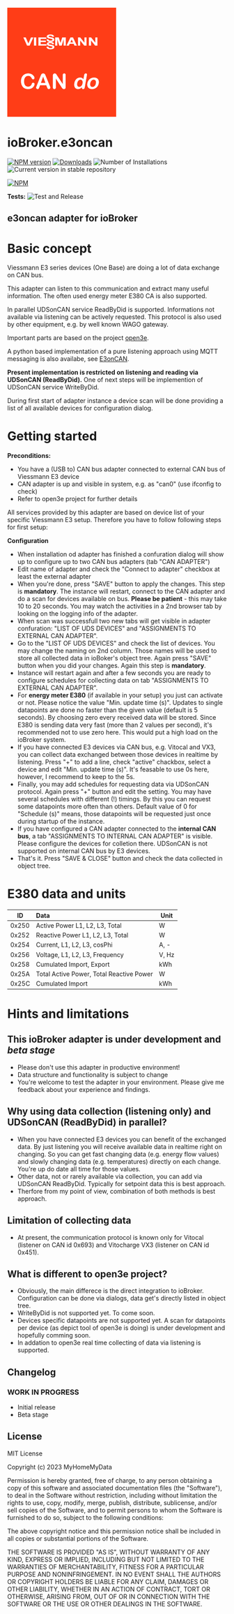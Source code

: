 ![Logo](admin/e3oncan_small.png)
# ioBroker.e3oncan

[![NPM version](https://img.shields.io/npm/v/iobroker.e3oncan.svg)](https://www.npmjs.com/package/iobroker.e3oncan)
[![Downloads](https://img.shields.io/npm/dm/iobroker.e3oncan.svg)](https://www.npmjs.com/package/iobroker.e3oncan)
![Number of Installations](https://iobroker.live/badges/e3oncan-installed.svg)
![Current version in stable repository](https://iobroker.live/badges/e3oncan-stable.svg)

[![NPM](https://nodei.co/npm/iobroker.e3oncan.png?downloads=true)](https://nodei.co/npm/iobroker.e3oncan/)

**Tests:** ![Test and Release](https://github.com/MyHomeMyData/ioBroker.e3oncan/workflows/Test%20and%20Release/badge.svg)

## e3oncan adapter for ioBroker

# Basic concept
Viessmann E3 series devices (One Base) are doing a lot of data exchange on CAN bus.

This adapter can listen to this communication and extract many useful information. The often used energy meter E380 CA is also supported.

In parallel UDSonCAN service ReadByDid is supported. Informations not available via listening can be actively requested. This protocol is also used by other equipment, e.g. by well known WAGO gateway.

Important parts are based on the project [open3e](https://github.com/open3e).

A python based implementation of a pure listening approach using MQTT messaging is also availabe, see [E3onCAN](https://github.com/MyHomeMyData/E3onCAN).

**Present implementation is restricted on listening and reading via UDSonCAN (ReadByDid).** One of next steps will be implemention of UDSonCAN service WriteByDid.

During first start of adapter instance a device scan will be done providing a list of all available devices for configuration dialog.

# Getting started

**Preconditions:**
* You have a (USB to) CAN bus adapter connected to external CAN bus of Viessmann E3 device
* CAN adapter is up and visible in system, e.g. as "can0" (use ifconfig to check)
* Refer to open3e project for further details

All services provided by this adapter are based on device list of your specific Viessmann E3 setup. Therefore you have to follow following steps for first setup:

**Configuration**
* When installation od adapter has finished a confuration dialog will show up to configure up to two CAN bus adapters (tab "CAN ADAPTER")
* Edit name of adapter and check the "Connect to adapter" checkbox at least the external adapter
* When you're done, press "SAVE" button to apply the changes. This step is **mandatory**. The instance will restart, connect to the CAN adapter and do a scan for devices available on bus. **Please be patient** - this may take 10 to 20 seconds. You may watch the activities in a 2nd browser tab by looking on the logging info of the adapter.
* When scan was successfull two new tabs will get visible in adapter confuration: "LIST OF UDS DEVICES" and "ASSIGNMENTS TO EXTERNAL CAN ADAPTER".
* Go to the "LIST OF UDS DEVICES" and check the list of devices. You may change the naming on 2nd column. Those names will be used to store all collected data in ioBoker's object tree. Again press "SAVE" button when you did your changes. Again this step is **mandatory**.
* Instance will restart again and after a few seconds you are ready to configure schedules for collecting data on tab "ASSIGNMENTS TO EXTERNAL CAN ADAPTER".
* For **energy meter E380** (if available in your setup) you just can activate or not. Please notice the value "Min. update time (s)". Updates to single datapoints are done no faster than the given value (default is 5 seconds). By choosing zero every received data will be stored. Since E380 is sending data very fast (more than 2 values per second), it's recommended not to use zero here. This would put a high load on the ioBroker system.
* If you have connected E3 devices via CAN bus, e.g. Vitocal and VX3, you can collect data exchanged between those devices in realtime by listening. Press "+" to add a line, check "active" chackbox, select a device and edit "Min. update time (s)". It's feasable to use 0s here, however, I recommend to keep to the 5s.
* Finally, you may add schedules for requesting data via UDSonCAN protocol. Again press "+" button and edit the setting. You may have several schedules with different (!) timings. By this you can request some datapoints more often than others. Default value of 0 for "Schedule (s)" means, those datapoints will be requested just once during startup of the instance.
* If you have configured a CAN adapter connected to the **internal CAN bus**, a tab "ASSIGNMENTS TO INTERNAL CAN ADAPTER" is visible. Please configure the devices for colletion there. UDSonCAN is not supported on internal CAN bus by E3 devices.
* That's it. Press "SAVE & CLOSE" button and check the data collected in object tree.

# E380 data and units

| ID | Data| Unit |
| ------|:--- |------|
| 0x250 | Active Power L1, L2, L3, Total |  W |
| 0x252 | Reactive Power L1, L2, L3, Total | W |
| 0x254 | Current, L1, L2, L3, cosPhi | A, - |
| 0x256 | Voltage, L1, L2, L3, Frequency | V, Hz |
| 0x258 | Cumulated Import, Export | kWh |
| 0x25A | Total Active Power, Total Reactive Power | W |
| 0x25C | Cumulated Import | kWh |

# Hints and limitations

## This ioBroker adapter is under development and *beta stage*
* Please don't use this adapter in productive environment!
* Data structure and functionality is subject to change
* You're welcome to test the adapter in your environment. Please give me feedback about your experience and findings.

## Why using data collection (listening only) and UDSonCAN (ReadByDid) in parallel?
* When you have connected E3 devices you can benefit of the exchanged data. By just listening you will receive available data in realtime right on changing. So you can get fast changing data (e.g. energy flow values) and slowly changing data (e.g. temperatures) directly on each change. You're up do date all time for those values.
* Other data, not or rarely available via collection, you can add via UDSonCAN ReadByDid. Typically for setpoint data this is best approach.
* Therfore from my point of view, combination of both methods is best approach.

## Limitation of collecting data
* At present, the communication protocol is known only for Vitocal (listener on CAN id 0x693) and Vitocharge VX3 (listener on CAN id 0x451).

## What is different to open3e project?
* Obviously, the main differece is the direct integration to ioBroker. Configuration can be done via dialogs, data get's directly listed in object tree.
* WriteByDid is not supported yet. To come soon.
* Devices specific datapoints are not supported yet. A scan for datapoints per device (as depict tool of open3e is doing) is under development and hopefully comming soon.
* In addation to open3e real time collecting of data via listening is supported.

## Changelog
<!--
    Placeholder for the next version (at the beginning of the line):
    ### **WORK IN PROGRESS**
-->

### **WORK IN PROGRESS**
* Initial release
* Beta stage

## License
MIT License

Copyright (c) 2023 MyHomeMyData

Permission is hereby granted, free of charge, to any person obtaining a copy
of this software and associated documentation files (the "Software"), to deal
in the Software without restriction, including without limitation the rights
to use, copy, modify, merge, publish, distribute, sublicense, and/or sell
copies of the Software, and to permit persons to whom the Software is
furnished to do so, subject to the following conditions:

The above copyright notice and this permission notice shall be included in all
copies or substantial portions of the Software.

THE SOFTWARE IS PROVIDED "AS IS", WITHOUT WARRANTY OF ANY KIND, EXPRESS OR
IMPLIED, INCLUDING BUT NOT LIMITED TO THE WARRANTIES OF MERCHANTABILITY,
FITNESS FOR A PARTICULAR PURPOSE AND NONINFRINGEMENT. IN NO EVENT SHALL THE
AUTHORS OR COPYRIGHT HOLDERS BE LIABLE FOR ANY CLAIM, DAMAGES OR OTHER
LIABILITY, WHETHER IN AN ACTION OF CONTRACT, TORT OR OTHERWISE, ARISING FROM,
OUT OF OR IN CONNECTION WITH THE SOFTWARE OR THE USE OR OTHER DEALINGS IN THE
SOFTWARE.